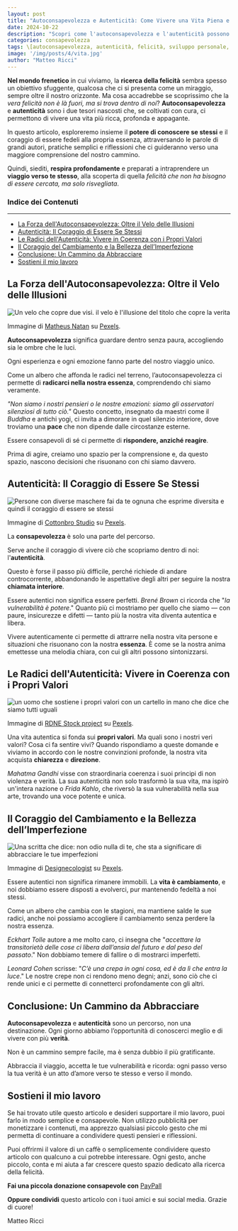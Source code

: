 ```yaml
--- 
layout: post 
title: "Autoconsapevolezza e Autenticità: Come Vivere una Vita Piena e Significativa" 
date: 2024-10-22 
description: "Scopri come l'autoconsapevolezza e l'autenticità possono trasformare la tua vita in un percorso di felicità e realizzazione personale. Leggi le nostre riflessioni e consigli pratici." 
categories: consapevolezza 
tags: \[autoconsapevolezza, autenticità, felicità, sviluppo personale, vita significativa\] 
image: '/img/posts/4/vita.jpg' 
author: "Matteo Ricci" 
---
```


**Nel mondo frenetico** in cui viviamo, la **ricerca della felicità** sembra spesso un obiettivo sfuggente, qualcosa che ci si presenta come un miraggio, sempre oltre il nostro orizzonte. Ma cosa accadrebbe se scoprissimo che la _vera felicità non è là fuori, ma si trova dentro di noi_? **Autoconsapevolezza** e **autenticità** sono i due tesori nascosti che, se coltivati con cura, ci permettono di vivere una vita più ricca, profonda e appagante.

In questo articolo, esploreremo insieme il **potere di conoscere se stessi** e il coraggio di essere fedeli alla propria essenza, attraversando le parole di grandi autori, pratiche semplici e riflessioni che ci guideranno verso una maggiore comprensione del nostro cammino.

Quindi, siediti, **respira profondamente** e preparati a intraprendere un **viaggio verso te stesso**, alla scoperta di quella _felicità che non ha bisogno di essere cercata, ma solo risvegliata_.

### Indice dei Contenuti
--------------------


- [La Forza dell'Autoconsapevolezza: Oltre il Velo delle Illusioni](#la-forza-dellautoconsapevolezza-oltre-il-velo-delle-illusioni)
- [Autenticità: Il Coraggio di Essere Se Stessi](#autenticità-il-coraggio-di-essere-se-stessi)
- [Le Radici dell'Autenticità: Vivere in Coerenza con i Propri Valori](#le-radici-dellautenticità-vivere-in-coerenza-con-i-propri-valori)
- [Il Coraggio del Cambiamento e la Bellezza dell’Imperfezione](#il-coraggio-del-cambiamento-e-la-bellezza-dellimperfezione)
- [Conclusione: Un Cammino da Abbracciare](#conclusione-un-cammino-da-abbracciare)
- [Sostieni il mio lavoro](#sostieni-il-mio-lavoro)

La Forza dell'Autoconsapevolezza: Oltre il Velo delle Illusioni
---------------------------------------------------------------

<img class="img-fluid" src="{{ site.baseurl }}/img/posts/4/velo.png" alt="Un velo che copre due visi. il velo è l'illusione del titolo che copre la verita">

Immagine di [Matheus Natan](https://www.pexels.com/it-it/@matheusnatan/) su [Pexels](https://www.pexels.com).

**Autoconsapevolezza** significa guardare dentro senza paura, accogliendo sia le ombre che le luci. 

Ogni esperienza e ogni emozione fanno parte del nostro viaggio unico. 

Come un albero che affonda le radici nel terreno, l’autoconsapevolezza ci permette di **radicarci nella nostra essenza**, comprendendo chi siamo veramente.

_"Non siamo i nostri pensieri o le nostre emozioni: siamo gli osservatori silenziosi di tutto ciò."_ Questo concetto, insegnato da maestri come il _Buddha_ e antichi yogi, ci invita a dimorare in quel silenzio interiore, dove troviamo una **pace** che non dipende dalle circostanze esterne.

Essere consapevoli di sé ci permette di **rispondere, anziché reagire**. 

Prima di agire, creiamo uno spazio per la comprensione e, da questo spazio, nascono decisioni che risuonano con chi siamo davvero.

Autenticità: Il Coraggio di Essere Se Stessi
--------------------------------------------

<img class="img-fluid" src="{{ site.baseurl }}/img/posts/4/testesso.png" alt="Persone con diverse maschere fai da te ognuna che esprime diversita e quindi il coraggio di essere se stessi ">

Immagine di [Cottonbro Studio](https://www.pexels.com/it-it/@cottonbro/) su [Pexels](https://www.pexels.com).

La **consapevolezza** è solo una parte del percorso. 

Serve anche il coraggio di vivere ciò che scopriamo dentro di noi: l'**autenticità**. 

Questo è forse il passo più difficile, perché richiede di andare controcorrente, abbandonando le aspettative degli altri per seguire la nostra **chiamata interiore**.

Essere autentici non significa essere perfetti. _Brené Brown_ ci ricorda che "_la vulnerabilità è potere_." Quanto più ci mostriamo per quello che siamo — con paure, insicurezze e difetti — tanto più la nostra vita diventa autentica e libera.

Vivere autenticamente ci permette di attrarre nella nostra vita persone e situazioni che risuonano con la nostra **essenza**. È come se la nostra anima emettesse una melodia chiara, con cui gli altri possono sintonizzarsi.

Le Radici dell'Autenticità: Vivere in Coerenza con i Propri Valori
------------------------------------------------------------------

<img class="img-fluid" src="{{ site.baseurl }}/img/posts/4/valori.png" alt="un uomo che sostiene i propri valori con un cartello in mano che dice che siamo tutti uguali">

Immagine di [RDNE Stock project](https://www.pexels.com/it-it/@rdne/) su [Pexels](https://www.pexels.com).

Una vita autentica si fonda sui **propri valori**. Ma quali sono i nostri veri valori? Cosa ci fa sentire vivi? Quando rispondiamo a queste domande e viviamo in accordo con le nostre convinzioni profonde, la nostra vita acquista **chiarezza** e **direzione**.

_Mahatma Gandhi_ visse con straordinaria coerenza i suoi principi di non violenza e verità. La sua autenticità non solo trasformò la sua vita, ma ispirò un'intera nazione o _Frida Kahlo_, che riversò la sua vulnerabilità nella sua arte, trovando una voce potente e unica.

Il Coraggio del Cambiamento e la Bellezza dell’Imperfezione
-----------------------------------------------------------

<img class="img-fluid" src="{{ site.baseurl }}/img/posts/4/imperfetto.png" alt="Una scritta che dice: non odio nulla di te, che sta a significare di abbracciare le tue imperfezioni">

Immagine di [Designecologist](https://www.pexels.com/it-it/@designecologist/) su [Pexels](https://www.pexels.com).

Essere autentici non significa rimanere immobili. La **vita è cambiamento**, e noi dobbiamo essere disposti a evolverci, pur mantenendo fedeltà a noi stessi. 

Come un albero che cambia con le stagioni, ma mantiene salde le sue radici, anche noi possiamo accogliere il cambiamento senza perdere la nostra essenza.

_Eckhart Tolle_ autore a me molto caro, ci insegna che "_accettare la transitorietà delle cose ci libera dall’ansia del futuro e dal peso del passato_." Non dobbiamo temere di fallire o di mostrarci imperfetti.

_Leonard Cohen_ scrisse: "_C’è una crepa in ogni cosa, ed è da lì che entra la luce_." Le nostre crepe non ci rendono meno degni; anzi, sono ciò che ci rende unici e ci permette di connetterci profondamente con gli altri.

Conclusione: Un Cammino da Abbracciare
--------------------------------------

**Autoconsapevolezza** e **autenticità** sono un percorso, non una destinazione. Ogni giorno abbiamo l’opportunità di conoscerci meglio e di vivere con più **verità**. 

Non è un cammino sempre facile, ma è senza dubbio il più gratificante.

Abbraccia il viaggio, accetta le tue vulnerabilità e ricorda: ogni passo verso la tua verità è un atto d’amore verso te stesso e verso il mondo.

Sostieni il mio lavoro
----------------------

Se hai trovato utile questo articolo e desideri supportare il mio lavoro, puoi farlo in modo semplice e consapevole. Non utilizzo pubblicità per monetizzare i contenuti, ma apprezzo qualsiasi piccolo gesto che mi permetta di continuare a condividere questi pensieri e riflessioni.

Puoi offrirmi il valore di un caffè o semplicemente condividere questo articolo con qualcuno a cui potrebbe interessare. Ogni gesto, anche piccolo, conta e mi aiuta a far crescere questo spazio dedicato alla ricerca della felicità.

**Fai una piccola donazione consapevole con** [PayPall](https://www.paypal.me/pythonmat)

**Oppure condividi** questo articolo con i tuoi amici e sui social media. Grazie di cuore!

Matteo Ricci